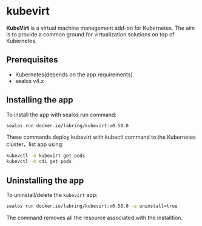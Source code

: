 # kubevirt

**KubeVirt** is a virtual machine management add-on for Kubernetes. The aim is to provide a common ground for virtualization solutions on top of Kubernetes.

## Prerequisites

- Kubernetes(depends on the app requirements)
- sealos v4.x

## Installing the app

To install the app with sealos run command:

```bash
sealos run docker.io/labring/kubevirt:v0.58.0
```

These commands deploy kubevirt with kubectl command to the Kubernetes cluster，list app using:

```bash
kubevctl -n kubevirt get pods
kubevctl -n cdi get pods
```

## Uninstalling the app

To uninstall/delete the `kubevirt` app:

```bash
sealos run docker.io/labring/kubevirt:v0.58.0 -e uninstall=true
```

The command removes all the resource associated with the installtion.
